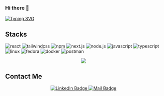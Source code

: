 ### Hi there 👋

[![Typing SVG](https://readme-typing-svg.demolab.com/?lines=I'm+waqar+ahmad)](https://git.io/typing-svg)

## Stacks

![react](https://img.shields.io/badge/-react-000?&style=for-the-badge&logo=react)
![tailwindcss](https://img.shields.io/badge/-tailwindcss-000?&style=for-the-badge&logo=tailwindcss)
![npm](https://img.shields.io/badge/-npm-000?&style=for-the-badge&logo=npm)
![next.js](https://img.shields.io/badge/-next.js-000?&style=for-the-badge&logo=next.js)
![node.js](https://img.shields.io/badge/-node.js-000?&style=for-the-badge&logo=node.js)
![javascript](https://img.shields.io/badge/-javascript-000?&style=for-the-badge&logo=javascript)
![typescript](https://img.shields.io/badge/-typescript-000?&style=for-the-badge&logo=typescript)
![linux](https://img.shields.io/badge/-linux-000?&style=for-the-badge&logo=linux)
![fedora](https://img.shields.io/badge/-fedora-000?&style=for-the-badge&logo=fedora)
![docker](https://img.shields.io/badge/-docker-000?&style=for-the-badge&logo=docker)
![postman](https://img.shields.io/badge/-postman-000?&style=for-the-badge&logo=postman)

<p align="center"> <img src="https://komarev.com/ghpvc/?username=waqarahmad134&label=Profile%20views&color=0e75b6&style=flat" /> </p>

<h2>Contact Me</h2>
<div align="center">
  <div>
    <a href="https://www.linkedin.com/in/waqar134/">
      <img src="https://img.shields.io/badge/LinkedIn-blue?style=for-the-badge&logo=linkedin&logoColor=white" alt="LinkedIn Badge"/>
    </a>
    <a href="mailto:waqar4704649@gmail.com">
      <img src="https://img.shields.io/badge/Gmail-red?style=for-the-badge&logo=gmail&logoColor=white" alt="Mail Badge"/>
    </a>
  </div>
</div>
